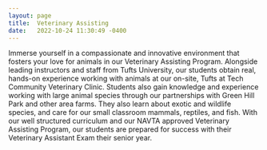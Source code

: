 ```yaml
---
layout: page
title:  Veterinary Assisting
date:   2022-10-24 11:30:49 -0400
---
```

Immerse yourself in a compassionate and innovative environment that fosters your love for animals in our Veterinary Assisting Program. Alongside leading instructors and staff from Tufts University, our students obtain real, hands-on experience working with animals at our on-site, Tufts at Tech Community Veterinary Clinic. Students also gain knowledge and experience working with large animal species through our partnerships with Green Hill Park and other area farms. They also learn about exotic and wildlife species, and care for our small classroom mammals, reptiles, and fish. With our well structured curriculum and our NAVTA approved Veterinary Assisting Program, our students are prepared for success with their Veterinary Assistant Exam their senior year. 